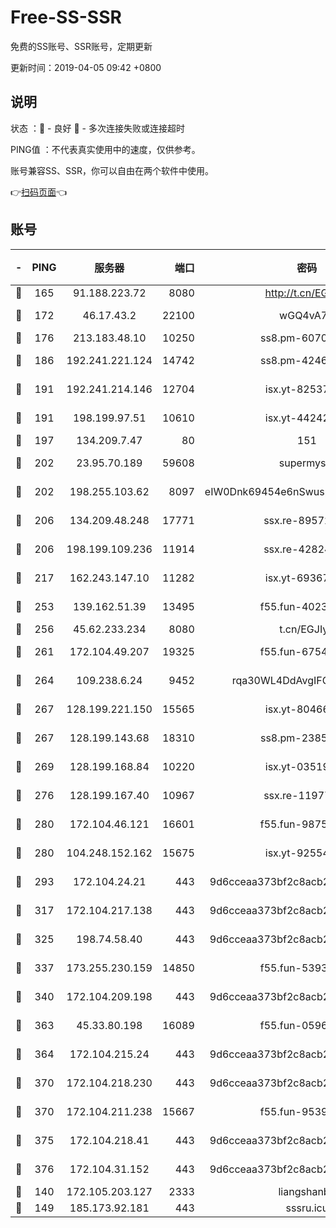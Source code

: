 # Free-SS-SSR

免费的SS账号、SSR账号，定期更新

更新时间：2019-04-05 09:42 +0800

## 说明

状态     ：🙂 - 良好 🙁 - 多次连接失败或连接超时

PING值   ：不代表真实使用中的速度，仅供参考。

账号兼容SS、SSR，你可以自由在两个软件中使用。

👉[扫码页面](https://liesauer.github.io/Free-SS-SSR/)👈

## 账号

|-|PING|服务器|端口|密码|加密方式|区域|
|:----:|:----:|:-----:|-----:|:----:|:----:|:----:|
|🙂|165|91.188.223.72|8080|http://t.cn/EGJIyrl|rc4-md5|RU|
|🙂|172|46.17.43.2|22100|wGQ4vA7D|aes-256-gcm|RU|
|🙂|176|213.183.48.10|10250|ss8.pm-60707476|rc4-md5|RU|
|🙂|186|192.241.221.124|14742|ss8.pm-42467261|aes-256-cfb|US|
|🙂|191|192.241.214.146|12704|isx.yt-82537234|aes-256-cfb|US|
|🙂|191|198.199.97.51|10610|isx.yt-44242885|aes-256-cfb|US|
|🙂|197|134.209.7.47|80|151|chacha20|US|
|🙂|202|23.95.70.189|59608|supermyssr|chacha20-ietf|US|
|🙂|202|198.255.103.62|8097|eIW0Dnk69454e6nSwuspv9DmS201tQ0D|aes-256-cfb|US|
|🙂|206|134.209.48.248|17771|ssx.re-89572138|aes-256-cfb|US|
|🙂|206|198.199.109.236|11914|ssx.re-42824797|aes-256-cfb|US|
|🙂|217|162.243.147.10|11282|isx.yt-69367620|aes-256-cfb|US|
|🙂|253|139.162.51.39|13495|f55.fun-40234705|aes-256-cfb|SG|
|🙂|256|45.62.233.234|8080|t.cn/EGJIyrl|rc4-md5|CA|
|🙂|261|172.104.49.207|19325|f55.fun-67542122|aes-256-cfb|SG|
|🙂|264|109.238.6.24|9452|rqa30WL4DdAvgIFG6Fs3znzTa|aes-256-cfb|FR|
|🙂|267|128.199.221.150|15565|isx.yt-80466912|aes-256-cfb|SG|
|🙂|267|128.199.143.68|18310|ss8.pm-23855418|aes-256-cfb|SG|
|🙂|269|128.199.168.84|10220|isx.yt-03519037|aes-256-cfb|SG|
|🙂|276|128.199.167.40|10967|ssx.re-11977047|aes-256-cfb|SG|
|🙂|280|172.104.46.121|16601|f55.fun-98755014|aes-256-cfb|SG|
|🙂|280|104.248.152.162|15675|isx.yt-92554482|aes-256-cfb|SG|
|🙂|293|172.104.24.21|443|9d6cceaa373bf2c8acb22e60b6a58be6|aes-256-cfb|US|
|🙂|317|172.104.217.138|443|9d6cceaa373bf2c8acb22e60b6a58be6|aes-256-cfb|US|
|🙂|325|198.74.58.40|443|9d6cceaa373bf2c8acb22e60b6a58be6|aes-256-cfb|US|
|🙂|337|173.255.230.159|14850|f55.fun-53932757|aes-256-cfb|US|
|🙂|340|172.104.209.198|443|9d6cceaa373bf2c8acb22e60b6a58be6|aes-256-cfb|US|
|🙂|363|45.33.80.198|16089|f55.fun-05960276|aes-256-cfb|US|
|🙂|364|172.104.215.24|443|9d6cceaa373bf2c8acb22e60b6a58be6|aes-256-cfb|US|
|🙂|370|172.104.218.230|443|9d6cceaa373bf2c8acb22e60b6a58be6|aes-256-cfb|US|
|🙂|370|172.104.211.238|15667|f55.fun-95394405|aes-256-cfb|US|
|🙂|375|172.104.218.41|443|9d6cceaa373bf2c8acb22e60b6a58be6|aes-256-cfb|US|
|🙂|376|172.104.31.152|443|9d6cceaa373bf2c8acb22e60b6a58be6|aes-256-cfb|US|
|🙂|140|172.105.203.127|2333|liangshanbo|chacha20|JP|
|🙁|149|185.173.92.181|443|sssru.icu|rc4-md5|RU|
